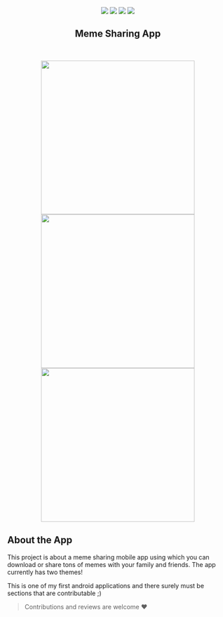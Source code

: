 <p align="center">
<img src="https://img.shields.io/github/languages/top/saptarshikolay/Meme_Sharing_App?color=cyan&style=for-the-badge">
<img src="https://img.shields.io/badge/Lightweight-Fast-green?style=for-the-badge">
<img src="https://img.shields.io/github/issues/saptarshikolay/Meme_Sharing_App?color=db0000&label=Issues&style=for-the-badge">
<img src="https://img.shields.io/github/contributors/saptarshikolay/Meme_Sharing_App?color=blueviolet&style=for-the-badge">
</p>

<h2 align="center">Meme Sharing App</h2>

<br />

<p align="center">

<kbd>
<img height="350px" src="https://user-images.githubusercontent.com/52620158/94746905-67ba2a00-039b-11eb-92a9-98c3f8998637.jpeg"/>
</kbd>

<kbd>
<img height="350px" src="https://user-images.githubusercontent.com/52620158/94746907-6983ed80-039b-11eb-8a79-b3265b7df55f.jpeg"/>
</kbd>
<kbd>
<img height="350px" src="https://user-images.githubusercontent.com/55250734/94913080-41dd7400-04c6-11eb-9182-357ea23081a2.jpeg"/>
</kbd>

</p>

## About the App
This project is about a meme sharing mobile app using which you can download or share tons of memes with your family and friends.
The app currently has two themes!

This is one of my first android applications and there surely must be sections that are contributable ;)

> Contributions and reviews are welcome :heart:
